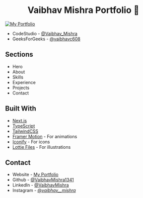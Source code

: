 <h1 align="center">
  Vaibhav Mishra Portfolio 🚀
</h1>

[![My Portfolio](https://github.com/VaibhavMishra1341/Digital-Portfolio/assets/39896268/b5086c52-5aec-4e4d-a79f-ae2fbf91b25f)](https://vaibhav-mishra.vercel.app/)

- CodeStudio - [@Vaibhav_Mishra](https://www.codingninjas.com/studio/profile/vaibhav_mishra)
- GeeksForGeeks - [@vaibhavc608](https://auth.geeksforgeeks.org/user/vaibhavc608)

## Sections

- Hero
- About
- Skills
- Experience
- Projects
- Contact

## Built With

- [Next.js](https://nextjs.org/)
- [TypeScript](https://www.typescriptlang.org/)
- [TailwindCSS](https://tailwindcss.com/)
- [Framer Motion](https://www.framer.com/motion/) - For animations
- [Iconify](https://icon-sets.iconify.design/) - For icons
- [Lottie Files](https://lottiefiles.com/) - For illustrations

## Contact

- Website - [My Portfolio](https://vaibhav-mishra.vercel.app/)
- Github - [@VaibhavMishra1341](https://github.com/VaibhavMishra1341)
- LinkedIn - [@VaibhavMishra](https://www.linkedin.com/in/vaibhav-mishra-vm/)
- Instagram - [@_vaibhav__mishra_](https://www.instagram.com/_vaibhav__mishra_)
  
